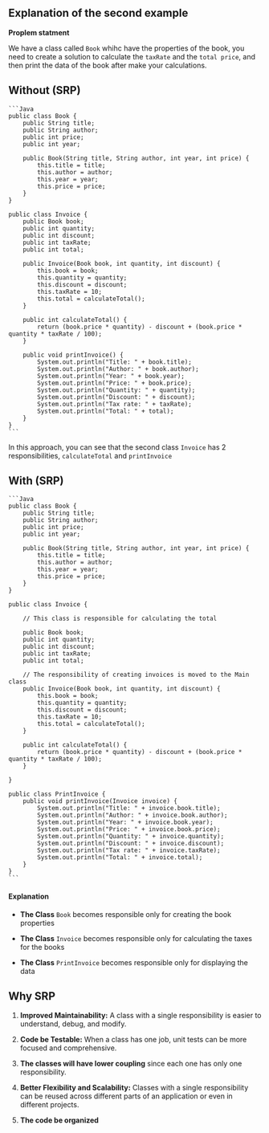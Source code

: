 ## Explanation of the second example

**Proplem statment**

We have a class called `Book` whihc have the properties of the book, you need to create a solution to calculate the `taxRate` and the `total price`, and then print the data of the book after make your calculations.

## Without (SRP)
    ```Java
    public class Book {
        public String title;
        public String author;
        public int price;
        public int year;

        public Book(String title, String author, int year, int price) {
            this.title = title;
            this.author = author;
            this.year = year;
            this.price = price;
        }
    }

    public class Invoice {
        public Book book;
        public int quantity;
        public int discount;
        public int taxRate;
        public int total;

        public Invoice(Book book, int quantity, int discount) {
            this.book = book;
            this.quantity = quantity;
            this.discount = discount;
            this.taxRate = 10;
            this.total = calculateTotal();
        }

        public int calculateTotal() {
            return (book.price * quantity) - discount + (book.price * quantity * taxRate / 100);
        }

        public void printInvoice() {
            System.out.println("Title: " + book.title);
            System.out.println("Author: " + book.author);
            System.out.println("Year: " + book.year);
            System.out.println("Price: " + book.price);
            System.out.println("Quantity: " + quantity);
            System.out.println("Discount: " + discount);
            System.out.println("Tax rate: " + taxRate);
            System.out.println("Total: " + total);
        }
    }
    ```

In this approach, you can see that the second class `Invoice` has 2 responsibilities, `calculateTotal` and `printInvoice`


## With (SRP)
    ```Java
    public class Book {
        public String title;
        public String author;
        public int price;
        public int year;

        public Book(String title, String author, int year, int price) {
            this.title = title;
            this.author = author;
            this.year = year;
            this.price = price;
        }
    }

    public class Invoice {

        // This class is responsible for calculating the total

        public Book book;
        public int quantity;
        public int discount;
        public int taxRate;
        public int total;

        // The responsibility of creating invoices is moved to the Main class
        public Invoice(Book book, int quantity, int discount) {
            this.book = book;
            this.quantity = quantity;
            this.discount = discount;
            this.taxRate = 10;
            this.total = calculateTotal();
        }

        public int calculateTotal() {
            return (book.price * quantity) - discount + (book.price * quantity * taxRate / 100);
        }

    }

    public class PrintInvoice {
        public void printInvoice(Invoice invoice) {
            System.out.println("Title: " + invoice.book.title);
            System.out.println("Author: " + invoice.book.author);
            System.out.println("Year: " + invoice.book.year);
            System.out.println("Price: " + invoice.book.price);
            System.out.println("Quantity: " + invoice.quantity);
            System.out.println("Discount: " + invoice.discount);
            System.out.println("Tax rate: " + invoice.taxRate);
            System.out.println("Total: " + invoice.total);
        }
    }
    ```

#### Explanation

* **The Class** `Book` becomes responsible only for creating the book properties

* **The Class** `Invoice` becomes responsible only for calculating the taxes for the books

* **The Class** `PrintInvoice` becomes responsible only for displaying the data


## Why SRP
1. **Improved Maintainability:**
    A class with a single responsibility is easier to understand, debug, and modify.

2. **Code be Testable:**
    When a class has one job, unit tests can be more focused and comprehensive.

3. **The classes will have lower coupling**
    since each one has only one responsibility.

4. **Better Flexibility and Scalability:**
    Classes with a single responsibility can be reused across different parts of an application or even in different projects.

5. **The code be organized** 
